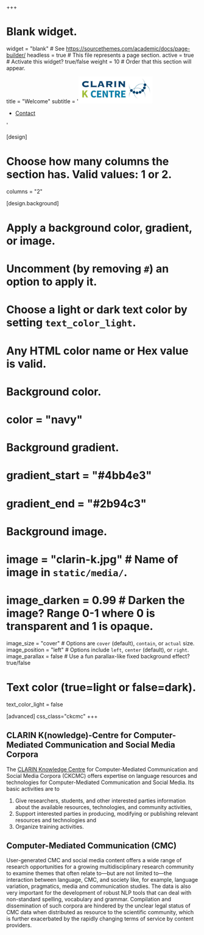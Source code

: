 +++
# Blank widget.
widget = "blank"  # See https://sourcethemes.com/academic/docs/page-builder/
headless = true  # This file represents a page section.
active = true  # Activate this widget? true/false
weight = 10  # Order that this section will appear.

title = "Welcome"
subtitle = '<a href="http://hdl.handle.net/11372/DOC-162"><img src="clarin-k.jpg" alt="CLARIN K-Centre Logo" style="height:5em;margin-left:0px;" /></a><ul class="cta-group"> <li> <a href="#contact" class="btn btn-primary text-light px-5 py-2">Contact</a> </li> </ul>'


[design]
  # Choose how many columns the section has. Valid values: 1 or 2.
  columns = "2"

[design.background]
  # Apply a background color, gradient, or image.
  #   Uncomment (by removing `#`) an option to apply it.
  #   Choose a light or dark text color by setting `text_color_light`.
  #   Any HTML color name or Hex value is valid.

  # Background color.
  # color = "navy"
  
  # Background gradient.
  # gradient_start = "#4bb4e3"
  # gradient_end = "#2b94c3"
  
  # Background image.
  # image = "clarin-k.jpg"  # Name of image in `static/media/`.
  # image_darken = 0.99  # Darken the image? Range 0-1 where 0 is transparent and 1 is opaque.
  image_size = "cover"  #  Options are `cover` (default), `contain`, or `actual` size.
  image_position = "left"  # Options include `left`, `center` (default), or `right`.
  image_parallax = false # Use a fun parallax-like fixed background effect? true/false
  
  # Text color (true=light or false=dark).
  text_color_light = false

[advanced]
  css_class="ckcmc"
+++

## CLARIN K(nowledge)-Centre for Computer-Mediated Communication and Social Media Corpora

The [CLARIN Knowledge Centre](https://www.clarin.eu/content/knowledge-centres)
for Computer-Mediated Communication and Social Media Corpora (CKCMC) offers
expertise on language resources and technologies for Computer-Mediated
Communication and Social Media. Its basic activities are to
1. Give researchers, students, and other interested parties information about
   the available resources, technologies, and community activities,
2. Support interested parties in producing, modifying or publishing relevant
   resources and technologies and
3. Organize training activities.


## Computer-Mediated Communication (CMC)

User-generated CMC and social media content offers a wide range of research
opportunities for a growing multidisciplinary research community to examine
themes that often relate to—but are not limited to—the interaction between
language, CMC, and society like, for example, language variation, pragmatics,
media and communication studies. The data is also very important for the
development of robust NLP tools that can deal with non-standard spelling,
vocabulary and grammar. 
Compilation and dissemination of such corpora are hindered by the unclear legal
status of CMC data when distributed as resource to the scientific community,
which is further exacerbated by the rapidly changing terms of service by
content providers.
